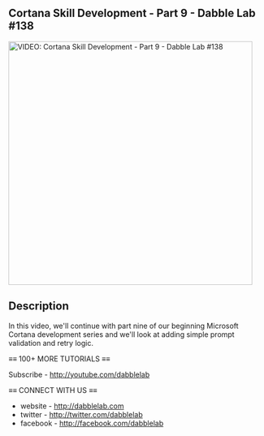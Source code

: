 Cortana Skill Development - Part 9 - Dabble Lab #138
---

<a href="https://youtu.be/dcB9mwaor7I"><img src="http://img.youtube.com/vi/dcB9mwaor7I/maxresdefault.jpg" alt="VIDEO: Cortana Skill Development - Part 9 - Dabble Lab #138" height="480" /></a>

## Description

In this video, we'll continue with part nine of our beginning Microsoft Cortana development series and we'll look at adding simple prompt validation and retry logic.

≡≡ 100+ MORE TUTORIALS  ≡≡

Subscribe - http://youtube.com/dabblelab

≡≡ CONNECT WITH US  ≡≡

- website - http://dabblelab.com
- twitter - http://twitter.com/dabblelab
- facebook - http://facebook.com/dabblelab